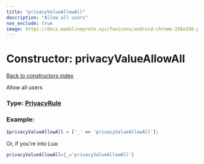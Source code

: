 ```yaml
---
title: "privacyValueAllowAll"
description: "Allow all users"
nav_exclude: true
image: https://docs.madelineproto.xyz/favicons/android-chrome-256x256.png
---
```

# Constructor: privacyValueAllowAll  
[Back to constructors index](index.md)



Allow all users




### Type: [PrivacyRule](../types/PrivacyRule.md)


### Example:

```php
$privacyValueAllowAll = ['_' => 'privacyValueAllowAll'];
```  


Or, if you're into Lua:

```lua
privacyValueAllowAll={_='privacyValueAllowAll'}

```


